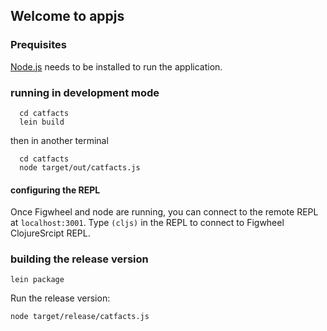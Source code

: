 ## Welcome to appjs

### Prequisites

[Node.js](https://nodejs.org/en/) needs to be installed to run the application.

### running in development mode

```
  cd catfacts
  lein build
```

then in another terminal

```
  cd catfacts
  node target/out/catfacts.js
```

#### configuring the REPL

Once Figwheel and node are running, you can connect to the remote REPL at `localhost:3001`.
Type `(cljs)` in the REPL to connect to Figwheel ClojureSrcipt REPL.


### building the release version

```
lein package
```

Run the release version:

```
node target/release/catfacts.js
```

